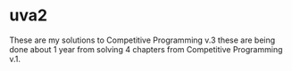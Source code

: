 # uva2
These are my solutions to Competitive Programming v.3 these are being done about 1 year from solving 4 chapters from Competitive Programming v.1.
